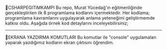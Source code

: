 🔷CSHARPEGITIMKAMPI
Bu repo, Murat Yücedağ'ın eğitmenliğinde gerçekleştirilen ilk 8 programlama kodlarını içermektedir. Her kodlama; programlama kavramlarını uygulayarak anlama yeteneğimi geliştirmemde katkısı oldu. 
Aşağıda örnek kod detaylarını inceleyebilirsiniz;
************************************************
💠EKRANA YAZDIRMA KOMUTLARI
Bu komutlar ile "console" uygulamaları yaparak yazdığımız kodların ekran çıktısını öğrendim.
